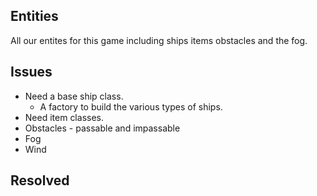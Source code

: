 ## Entities ##
All our entites for this game including ships items obstacles and the fog.
## Issues ##
* Need a base ship class.
    - A factory to build the various types of ships.
* Need item classes.
* Obstacles - passable and impassable
* Fog
* Wind
## Resolved ##